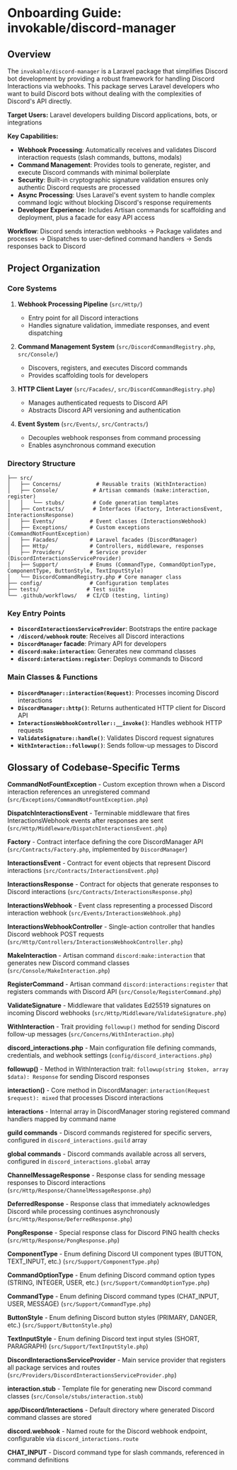 # Onboarding Guide: invokable/discord-manager

## Overview

The `invokable/discord-manager` is a Laravel package that simplifies Discord bot development by providing a robust framework for handling Discord Interactions via webhooks. This package serves Laravel developers who want to build Discord bots without dealing with the complexities of Discord's API directly.

**Target Users:** Laravel developers building Discord applications, bots, or integrations

**Key Capabilities:**
- **Webhook Processing**: Automatically receives and validates Discord interaction requests (slash commands, buttons, modals)
- **Command Management**: Provides tools to generate, register, and execute Discord commands with minimal boilerplate
- **Security**: Built-in cryptographic signature validation ensures only authentic Discord requests are processed
- **Async Processing**: Uses Laravel's event system to handle complex command logic without blocking Discord's response requirements
- **Developer Experience**: Includes Artisan commands for scaffolding and deployment, plus a facade for easy API access

**Workflow**: Discord sends interaction webhooks → Package validates and processes → Dispatches to user-defined command handlers → Sends responses back to Discord

## Project Organization

### Core Systems

1. **Webhook Processing Pipeline** (`src/Http/`)
    - Entry point for all Discord interactions
    - Handles signature validation, immediate responses, and event dispatching

2. **Command Management System** (`src/DiscordCommandRegistry.php`, `src/Console/`)
    - Discovers, registers, and executes Discord commands
    - Provides scaffolding tools for developers

3. **HTTP Client Layer** (`src/Facades/`, `src/DiscordCommandRegistry.php`)
    - Manages authenticated requests to Discord API
    - Abstracts Discord API versioning and authentication

4. **Event System** (`src/Events/`, `src/Contracts/`)
    - Decouples webhook responses from command processing
    - Enables asynchronous command execution

### Directory Structure

```
├── src/
│   ├── Concerns/           # Reusable traits (WithInteraction)
│   ├── Console/           # Artisan commands (make:interaction, register)
│   │   └── stubs/         # Code generation templates
│   ├── Contracts/         # Interfaces (Factory, InteractionsEvent, InteractionsResponse)  
│   ├── Events/           # Event classes (InteractionsWebhook)
│   ├── Exceptions/       # Custom exceptions (CommandNotFountException)
│   ├── Facades/          # Laravel facades (DiscordManager)
│   ├── Http/             # Controllers, middleware, responses
│   ├── Providers/        # Service provider (DiscordInteractionsServiceProvider)
│   ├── Support/          # Enums (CommandType, CommandOptionType, ComponentType, ButtonStyle, TextInputStyle)
│   └── DiscordCommandRegistry.php # Core manager class
├── config/               # Configuration templates
├── tests/               # Test suite
└── .github/workflows/   # CI/CD (testing, linting)
```

### Key Entry Points

- **`DiscordInteractionsServiceProvider`**: Bootstraps the entire package
- **`/discord/webhook` route**: Receives all Discord interactions
- **`DiscordManager` facade**: Primary API for developers
- **`discord:make:interaction`**: Generates new command classes
- **`discord:interactions:register`**: Deploys commands to Discord

### Main Classes & Functions

- **`DiscordManager::interaction(Request)`**: Processes incoming Discord interactions
- **`DiscordManager::http()`**: Returns authenticated HTTP client for Discord API
- **`InteractionsWebhookController::__invoke()`**: Handles webhook HTTP requests
- **`ValidateSignature::handle()`**: Validates Discord request signatures
- **`WithInteraction::followup()`**: Sends follow-up messages to Discord

## Glossary of Codebase-Specific Terms

**CommandNotFountException** - Custom exception thrown when a Discord interaction references an unregistered command (`src/Exceptions/CommandNotFountException.php`)

**DispatchInteractionsEvent** - Terminable middleware that fires InteractionsWebhook events after responses are sent (`src/Http/Middleware/DispatchInteractionsEvent.php`)

**Factory** - Contract interface defining the core DiscordManager API (`src/Contracts/Factory.php`, implemented by `DiscordManager`)

**InteractionsEvent** - Contract for event objects that represent Discord interactions (`src/Contracts/InteractionsEvent.php`)

**InteractionsResponse** - Contract for objects that generate responses to Discord interactions (`src/Contracts/InteractionsResponse.php`)

**InteractionsWebhook** - Event class representing a processed Discord interaction webhook (`src/Events/InteractionsWebhook.php`)

**InteractionsWebhookController** - Single-action controller that handles Discord webhook POST requests (`src/Http/Controllers/InteractionsWebhookController.php`)

**MakeInteraction** - Artisan command `discord:make:interaction` that generates new Discord command classes (`src/Console/MakeInteraction.php`)

**RegisterCommand** - Artisan command `discord:interactions:register` that registers commands with Discord API (`src/Console/RegisterCommand.php`)

**ValidateSignature** - Middleware that validates Ed25519 signatures on incoming Discord webhooks (`src/Http/Middleware/ValidateSignature.php`)

**WithInteraction** - Trait providing `followup()` method for sending Discord follow-up messages (`src/Concerns/WithInteraction.php`)

**discord_interactions.php** - Main configuration file defining commands, credentials, and webhook settings (`config/discord_interactions.php`)

**followup()** - Method in WithInteraction trait: `followup(string $token, array $data): Response` for sending Discord responses

**interaction()** - Core method in DiscordManager: `interaction(Request $request): mixed` that processes Discord interactions

**interactions** - Internal array in DiscordManager storing registered command handlers mapped by command name

**guild commands** - Discord commands registered for specific servers, configured in `discord_interactions.guild` array

**global commands** - Discord commands available across all servers, configured in `discord_interactions.global` array

**ChannelMessageResponse** - Response class for sending message responses to Discord interactions (`src/Http/Response/ChannelMessageResponse.php`)

**DeferredResponse** - Response class that immediately acknowledges Discord while processing continues asynchronously (`src/Http/Response/DeferredResponse.php`)

**PongResponse** - Special response class for Discord PING health checks (`src/Http/Response/PongResponse.php`)

**ComponentType** - Enum defining Discord UI component types (BUTTON, TEXT_INPUT, etc.) (`src/Support/ComponentType.php`)

**CommandOptionType** - Enum defining Discord command option types (STRING, INTEGER, USER, etc.) (`src/Support/CommandOptionType.php`)

**CommandType** - Enum defining Discord command types (CHAT_INPUT, USER, MESSAGE) (`src/Support/CommandType.php`)

**ButtonStyle** - Enum defining Discord button styles (PRIMARY, DANGER, etc.) (`src/Support/ButtonStyle.php`)

**TextInputStyle** - Enum defining Discord text input styles (SHORT, PARAGRAPH) (`src/Support/TextInputStyle.php`)

**DiscordInteractionsServiceProvider** - Main service provider that registers all package services and routes (`src/Providers/DiscordInteractionsServiceProvider.php`)

**interaction.stub** - Template file for generating new Discord command classes (`src/Console/stubs/interaction.stub`)

**app/Discord/Interactions** - Default directory where generated Discord command classes are stored

**discord.webhook** - Named route for the Discord webhook endpoint, configurable via `discord_interactions.route`

**CHAT_INPUT** - Discord command type for slash commands, referenced in command definitions
